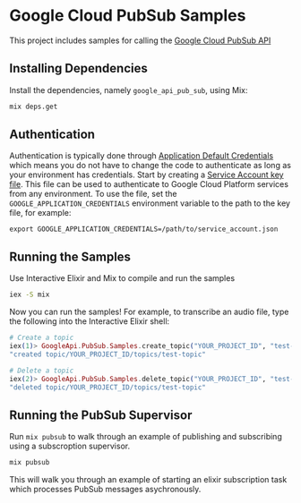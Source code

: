 # Google Cloud PubSub Samples

This project includes samples for calling the [Google Cloud PubSub API][pubsub]

## Installing Dependencies

Install the dependencies, namely `google_api_pub_sub`, using Mix:

```sh
mix deps.get
```

## Authentication

Authentication is typically done through [Application Default Credentials][adc]
which means you do not have to change the code to authenticate as long as
your environment has credentials. Start by creating a
[Service Account key file][service_account_key_file]. This file can be used to
authenticate to Google Cloud Platform services from any environment. To use
the file, set the `GOOGLE_APPLICATION_CREDENTIALS` environment variable to
the path to the key file, for example:

    export GOOGLE_APPLICATION_CREDENTIALS=/path/to/service_account.json

## Running the Samples

Use Interactive Elixir and Mix to compile and run the samples

```sh
iex -S mix
```

Now you can run the samples! For example, to transcribe an audio file, type the
following into the Interactive Elixir shell:

```ex
# Create a topic
iex(1)> GoogleApi.PubSub.Samples.create_topic("YOUR_PROJECT_ID", "test-topic")
"created topic/YOUR_PROJECT_ID/topics/test-topic"

# Delete a topic
iex(2)> GoogleApi.PubSub.Samples.delete_topic("YOUR_PROJECT_ID", "test-topic")
"deleted topic/YOUR_PROJECT_ID/topics/test-topic"
```

## Running the PubSub Supervisor

Run `mix pubsub` to walk through an example of publishing and subscribing using
a subscroption supervisor.

```sh
mix pubsub
```

This will walk you through an example of starting an elixir subscription task
which processes PubSub messages asychronously.

[pubsub]: https://cloud.google.com/pubsub/
[adc]: https://cloud.google.com/docs/authentication#getting_credentials_for_server-centric_flow
[service_account_key_file]: https://developers.google.com/identity/protocols/OAuth2ServiceAccount#creatinganaccount

